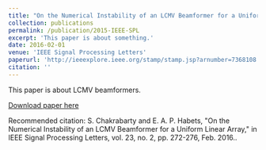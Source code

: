 ```yaml
---
title: "On the Numerical Instability of an LCMV Beamformer for a Uniform Linear Array"
collection: publications
permalink: /publication/2015-IEEE-SPL
excerpt: 'This paper is about something.'
date: 2016-02-01
venue: 'IEEE Signal Processing Letters'
paperurl: 'http://ieeexplore.ieee.org/stamp/stamp.jsp?arnumber=7368108'
citation: ''
---
```

This paper is about LCMV beamformers.

[Download paper here](http://Soumitro-Chakrabarty.github.io/files/SPL_LCMV.pdf)

Recommended citation: S. Chakrabarty and E. A. P. Habets, "On the Numerical Instability of an LCMV Beamformer for a Uniform Linear Array," in IEEE Signal Processing Letters, vol. 23, no. 2, pp. 272-276, Feb. 2016..